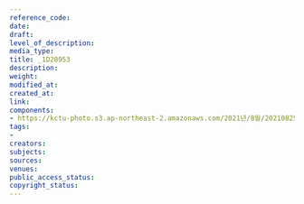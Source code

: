 ```yaml
---
reference_code: 
date: 
draft: 
level_of_description: 
media_type: 
title: _1D20953
description: 
weight: 
modified_at: 
created_at: 
link: 
components:
- https://kctu-photo.s3.ap-northeast-2.amazonaws.com/2021년/8월/20210825_하반기+총파업+대장정_대구/_1D20953.jpg
tags:
- 
creators: 
subjects: 
sources: 
venues: 
public_access_status: 
copyright_status: 
---
```

